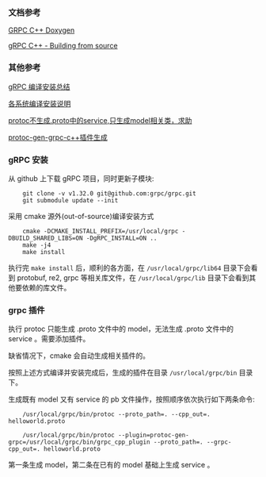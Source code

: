 
### 文档参考

[GRPC C++ Doxygen](https://grpc.github.io/grpc/cpp/index.html)

[gRPC C++ - Building from source](https://github.com/grpc/grpc/blob/master/BUILDING.md)


### 其他参考

[gRPC 编译安装总结](https://segmentfault.com/a/1190000020812273?utm_source=tag-newest)

[各系统编译安装说明](../BUILDING.md)

[protoc不生成.proto中的service,只生成model相关类，求助](https://segmentfault.com/q/1010000013399560)

[protoc-gen-grpc-c++插件生成](https://blog.csdn.net/u012198575/article/details/88694054)


### gRPC 安装

从 github 上下载 gRPC 项目，同时更新子模块:
```shell
    git clone -v v1.32.0 git@github.com:grpc/grpc.git
    git submodule update --init
```

采用 cmake 源外(out-of-source)编译安装方式
```shell
    cmake -DCMAKE_INSTALL_PREFIX=/usr/local/grpc -DBUILD_SHARED_LIBS=ON -DgRPC_INSTALL=ON ..
    make -j4
    make install
```

执行完 `make install` 后，顺利的各方面，在 `/usr/local/grpc/lib64` 目录下会看到 protobuf, re2, grpc 等相关库文件，在 `/usr/local/grpc/lib` 目录下会看到其他要依赖的库文件。


### grpc 插件

执行 protoc 只能生成 .proto 文件中的 model，无法生成 .proto 文件中的 service 。需要添加插件。

缺省情况下，cmake 会自动生成相关插件的。

按照上述方式编译并安装完成后，生成的插件在目录 `/usr/local/grpc/bin` 目录下。

生成既有 model 又有 service 的 pb 文件操作，按照顺序依次执行如下两条命令:
```shell
    /usr/local/grpc/bin/protoc --proto_path=. --cpp_out=. helloworld.proto

    /usr/local/grpc/bin/protoc --plugin=protoc-gen-grpc=/usr/local/grpc/bin/grpc_cpp_plugin --proto_path=. --grpc-cpp_out=. helloworld.proto
```
第一条生成 model，第二条在已有的 model 基础上生成 service 。

